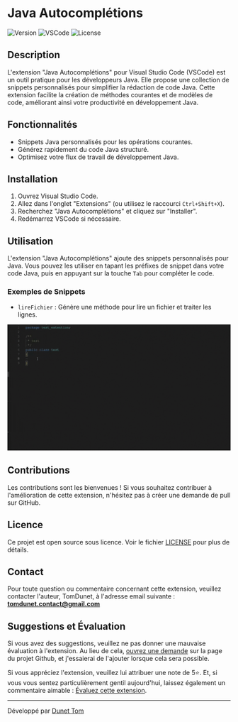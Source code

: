 # Java Autocomplétions

![Version](https://img.shields.io/badge/Version-0.0.1-brightgreen)
![VSCode](https://img.shields.io/badge/VSCode-^1.83.0-blue)
![License](https://img.shields.io/badge/License-Open%20Source-orange)

## Description

L'extension "Java Autocomplétions" pour Visual Studio Code (VSCode) est un outil pratique pour les développeurs Java. Elle propose une collection de snippets personnalisés pour simplifier la rédaction de code Java. Cette extension facilite la création de méthodes courantes et de modèles de code, améliorant ainsi votre productivité en développement Java.

## Fonctionnalités

- Snippets Java personnalisés pour les opérations courantes.
- Générez rapidement du code Java structuré.
- Optimisez votre flux de travail de développement Java.

## Installation

1. Ouvrez Visual Studio Code.
2. Allez dans l'onglet "Extensions" (ou utilisez le raccourci `Ctrl+Shift+X`).
3. Recherchez "Java Autocomplétions" et cliquez sur "Installer".
4. Redémarrez VSCode si nécessaire.

## Utilisation

L'extension "Java Autocomplétions" ajoute des snippets personnalisés pour Java. Vous pouvez les utiliser en tapant les préfixes de snippet dans votre code Java, puis en appuyant sur la touche `Tab` pour compléter le code.

### Exemples de Snippets

- `lireFichier` : Génère une méthode pour lire un fichier et traiter les lignes.

![GIF D'UTILISATION JAVA AUTOCOMPLÉTION](./data/img/utilisation1.gif)

## Contributions

Les contributions sont les bienvenues ! Si vous souhaitez contribuer à l'amélioration de cette extension, n'hésitez pas à créer une demande de pull sur GitHub.

## Licence

Ce projet est open source sous licence. Voir le fichier [LICENSE](LICENSE.md) pour plus de détails.

## Contact

Pour toute question ou commentaire concernant cette extension, veuillez contacter l'auteur, TomDunet, à l'adresse email suivante : **tomdunet.contact@gmail.com**

## Suggestions et Évaluation

Si vous avez des suggestions, veuillez ne pas donner une mauvaise évaluation à l'extension. Au lieu de cela, [ouvrez une demande](https://github.com/Oridoshi/psql-autocompletions/issues) sur la page du projet Github, et j'essaierai de l'ajouter lorsque cela sera possible.

Si vous appréciez l'extension, veuillez lui attribuer une note de 5⭐. Et, si vous vous sentez particulièrement gentil aujourd'hui, laissez également un commentaire aimable : [Évaluez cette extension](https://marketplace.visualstudio.com/items?itemName=TomDunet.psql-autocompletions&ssr=false#review-details).

---

Développé par [Dunet Tom](https://github.com/Oridoshi)